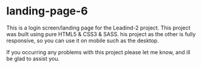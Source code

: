 # landing-page-6
This is a login screen/landing page for the Leadind-2 project. 
This project was built using pure HTML5 & CSS3 & SASS. 
his project as the other is fully responsive, so you can use it on mobile such as the desktop.

If you occurring any problems with this project please let me know, and ill be glad to assist you.
